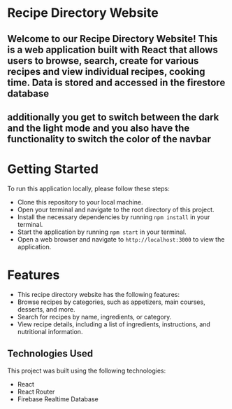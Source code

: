 # Recipe Directory Website

## Welcome to our Recipe Directory Website! This is a web application built with React that allows users to browse, search, create for various recipes and view individual recipes, cooking time. Data is stored and accessed in the firestore database

## additionally you get to switch between the dark and the light mode and you also have the functionality to switch the color of the navbar

# Getting Started
To run this application locally, please follow these steps:

* Clone this repository to your local machine.
* Open your terminal and navigate to the root directory of this project.
* Install the necessary dependencies by running `npm install` in your terminal.
* Start the application by running `npm start` in your terminal.
* Open a web browser and navigate to `http://localhost:3000` to view the application.

# Features
* This recipe directory website has the following features:
* Browse recipes by categories, such as appetizers, main courses, desserts, and more.
* Search for recipes by name, ingredients, or category.
* View recipe details, including a list of ingredients, instructions, and nutritional information.


## Technologies Used
This project was built using the following technologies:

* React
* React Router
* Firebase Realtime Database
